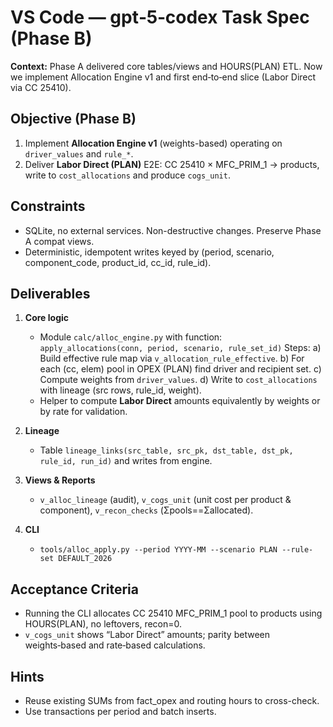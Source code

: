 # VS Code — gpt‑5‑codex Task Spec (Phase B)

**Context:** Phase A delivered core tables/views and HOURS(PLAN) ETL. Now we implement Allocation Engine v1 and first end‑to‑end slice (Labor Direct via CC 25410).

## Objective (Phase B)
1) Implement **Allocation Engine v1** (weights-based) operating on `driver_values` and `rule_*`.  
2) Deliver **Labor Direct (PLAN)** E2E: CC 25410 × MFC_PRIM_1 → products, write to `cost_allocations` and produce `cogs_unit`.

## Constraints
- SQLite, no external services. Non-destructive changes. Preserve Phase A compat views.
- Deterministic, idempotent writes keyed by (period, scenario, component_code, product_id, cc_id, rule_id).

## Deliverables
1. **Core logic**
   - Module `calc/alloc_engine.py` with function:
     `apply_allocations(conn, period, scenario, rule_set_id)`
     Steps: 
       a) Build effective rule map via `v_allocation_rule_effective`.
       b) For each (cc, elem) pool in OPEX (PLAN) find driver and recipient set.
       c) Compute weights from `driver_values`.
       d) Write to `cost_allocations` with lineage (src rows, rule_id, weight).
   - Helper to compute **Labor Direct** amounts equivalently by weights or by rate for validation.

2. **Lineage**
   - Table `lineage_links(src_table, src_pk, dst_table, dst_pk, rule_id, run_id)` and writes from engine.

3. **Views & Reports**
   - `v_alloc_lineage` (audit), `v_cogs_unit` (unit cost per product & component), `v_recon_checks` (Σpools==Σallocated).

4. **CLI**
   - `tools/alloc_apply.py --period YYYY-MM --scenario PLAN --rule-set DEFAULT_2026`

## Acceptance Criteria
- Running the CLI allocates CC 25410 MFC_PRIM_1 pool to products using HOURS(PLAN), no leftovers, recon=0.
- `v_cogs_unit` shows “Labor Direct” amounts; parity between weights‑based and rate‑based calculations.

## Hints
- Reuse existing SUMs from fact_opex and routing hours to cross-check.
- Use transactions per period and batch inserts.
